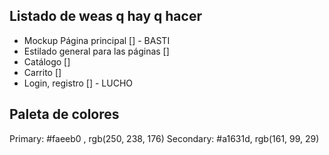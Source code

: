 ## Listado de weas q  hay q hacer ##

- Mockup Página principal [] - BASTI
- Estilado general para las páginas []
- Catálogo []
- Carrito []
- Login, registro [] - LUCHO


## Paleta de colores ##

Primary: #faeeb0 , rgb(250, 238, 176)
Secondary: #a1631d, rgb(161, 99, 29)